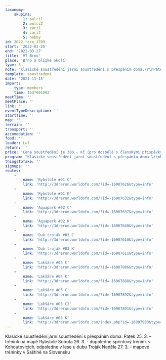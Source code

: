 ```yaml
---
taxonomy:
    skupina:
        1: pulci1
        2: pulci2
        3: zaci1
        4: zaci2
        5: hobby
id: 2022-race_1709
start: '2022-03-25'
end: '2022-03-27'
title: 'VT Brno'
place: 'Brno a blízké okolí'
type: S
note: "Klasické soustředění jarní soustředění s přespáním doma.\r\nPátek 25. 3.\t– trénink na mapě Rybstole\r\nSobota 26. 3.\t- dopoledne sprintový trénink v Kohoutovicích, odpoledne v lese u dubu Troják\r\nNeděle 27. 3.\t- mapové tréninky v Šaštíně na Slovensku"
template: soustredeni
date: '2021-11-15'
import:
    type: members
    time: 1637001002
meetTime: ''
meetPlace: ''
link: ''
eventTypeDescription: ''
startTime: ''
map: ''
terrain: ''
transport: ''
accomodation: ''
food: ''
leader: Luf
return: ''
price: 'Cena soustředění je 300,- Kč (pro dospělé s členskými příspěvky „neaktivní“ 500,- Kč)'
program: "Klasické soustředění jarní soustředění s přespáním doma.\r\nPátek 25. 3.\t– trénink na mapě Rybstole\r\n\t\t- začátek tréninku v 16:00 zde: https://mapy.cz/turisticka?vlastni-body&x=16.6082411&y=49.2358497&z=17&ut=Nov%C3%BD%20bod&uc=9mMBLx8EHh&ud=49%C2%B014%278.315%22N%2C%2016%C2%B036%2721.692%22E\r\n\t\t- přibližovací srazy: \tSkácelova 15:25\r\n\t\t\t\t\tHalasovo náměstí 15:30\r\n\t\t- předpokládaný konec tréninku 17:45\r\n\r\nSobota 26. 3.\t- dopoledne sprintový trénink, odpoledne v lese u dubu Troják\r\n\t\t- sraz v 9:30 na parkovišti u aquaparku: https://mapy.cz/zakladni?vlastni-body&x=16.5400339&y=49.1941261&z=19&ut=Nov%C3%BD%20bod&uc=9mCHTxTsuk&ud=49%C2%B011%2737.538%22N%2C%2016%C2%B032%2726.594%22E\r\n\t\t- oběd bude zajištěn\r\n\t\t- předpokládaný konec odpoledního tréninku je v 16:30: \r\nhttps://mapy.cz/zakladni?vlastni-body&x=16.5294043&y=49.1927633&z=16&ut=Nov%C3%BD%20bod&uc=9m0lAxTr-Q&ud=49%C2%B011%2723.573%22N%2C%2016%C2%B031%2738.594%22E\r\n\r\nNeděle 27. 3.\t- mapové tréninky v Šaštíně na Slovensku – vezměte si s sebou průkaz totožnosti a u dětí souhlas s výjezdem dítěte\r\n\t\t- sraz v 8:00 u Bohémy, pojedeme autobusem (Pozor v noci je změna času!)\r\n\t\t- oběd bude zajištěn\r\n\t\t- návrat v cca 19:00"
thingsToTake: ''
signups: ''
routes:
    -
        name: 'Rybstole #01 C'
        link: 'http://3drerun.worldofo.com/?id=-16907626&type=info'
    -
        name: 'Rybstole #01 K'
        link: 'http://3drerun.worldofo.com/?id=-16907632&type=info'
    -
        name: 'Aquapark #02 C'
        link: 'http://3drerun.worldofo.com/?id=-16907637&type=info'
    -
        name: 'Aquapark #02 K'
        link: 'http://3drerun.worldofo.com/?id=-16907640&type=info'
    -
        name: 'Dub troják #03 C'
        link: 'http://3drerun.worldofo.com/?id=-16907610&type=info'
    -
        name: 'Dub troják #03 K'
        link: 'http://3drerun.worldofo.com/?id=-16907611&type=info'
    -
        name: 'Lakšáre #04 C'
        link: 'http://3drerun.worldofo.com/?id=-16907886&type=info'
    -
        name: 'Lakšáre #04 K'
        link: 'http://3drerun.worldofo.com/?id=-16907888&type=info'
    -
        name: 'Lakšáre #05 C'
        link: 'http://3drerun.worldofo.com/?id=-16907892&type=info'
    -
        name: 'Lakšáre #05 C2'
        link: 'http://3drerun.worldofo.com/?id=-16907891&type=info'
    -
        name: 'Lakšáre #05 K'
        link: 'http://3drerun.worldofo.com/index.php?id=-16907903&type=info'
---
```


Klasické soustředění jarní soustředění s přespáním doma.
Pátek 25. 3.	– trénink na mapě Rybstole
Sobota 26. 3.	- dopoledne sprintový trénink v Kohoutovicích, odpoledne v lese u dubu Troják
Neděle 27. 3.	- mapové tréninky v Šaštíně na Slovensku
